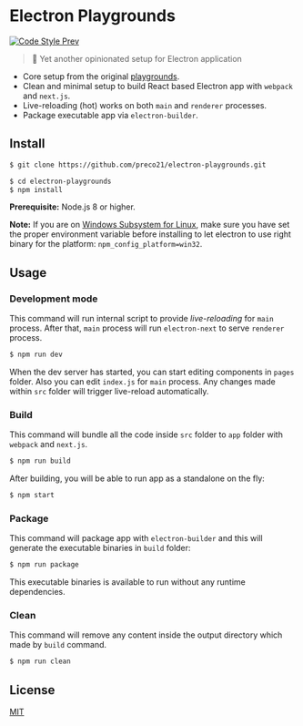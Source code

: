 # Electron Playgrounds

[![Code Style Prev](https://img.shields.io/badge/code%20style-prev-32c8fc.svg)](https://github.com/preco21/eslint-config-prev)

> :rocket: Yet another opinionated setup for Electron application

* Core setup from the original [playgrounds](https://github.com/preco21/playgrounds).
* Clean and minimal setup to build React based Electron app with `webpack` and `next.js`.
* Live-reloading (hot) works on both `main` and `renderer` processes.
* Package executable app via `electron-builder`.

## Install

```bash
$ git clone https://github.com/preco21/electron-playgrounds.git

$ cd electron-playgrounds
$ npm install
```

**Prerequisite:** Node.js 8 or higher.

**Note:** If you are on [Windows Subsystem for Linux](https://en.wikipedia.org/wiki/Windows_Subsystem_for_Linux), make sure you have set the proper environment variable before installing to let electron to use right binary for the platform: `npm_config_platform=win32`.

## Usage

### Development mode

This command will run internal script to provide _live-reloading_ for `main` process. After that, `main` process will run `electron-next` to serve `renderer` process.

```bash
$ npm run dev
```

When the dev server has started, you can start editing components in `pages` folder. Also you can edit `index.js` for `main` process. Any changes made within `src` folder will trigger live-reload automatically.

### Build

This command will bundle all the code inside `src` folder to `app` folder with `webpack` and `next.js`.

```bash
$ npm run build
```

After building, you will be able to run app as a standalone on the fly:

```bash
$ npm start
```

### Package

This command will package app with `electron-builder` and this will generate the executable binaries in `build` folder:

```bash
$ npm run package
```

This executable binaries is available to run without any runtime dependencies.

### Clean

This command will remove any content inside the output directory which made by `build` command.

```bash
$ npm run clean
```

## License

[MIT](https://preco.mit-license.org/)
